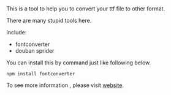 # 
This is a tool to help you to convert your ttf file to other format.

There are many stupid tools here.

Include:
* fontconverter
* douban sprider

You can install this by command just like following below.

```
npm install fontconverter
```

To see more information , please visit [website](http://new8s.com/rubbishBinTools).
